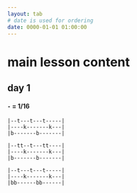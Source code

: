 ```yaml
---
layout: tab
# date is used for ordering
date: 0000-01-01 01:00:00
---
```


# main lesson content
## day 1

#### `-` = 1/16

```
|--t---t---t-----|
|----k-------k---|
|b-------b-------|
```

```
|--tt--t---tt----|
|----k-------k---|
|b-------b-------|
```

```
|--t---t---t-----|
|----k-------k---|
|bb------bb------|
```

